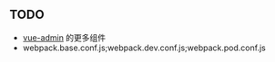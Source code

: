 ## TODO
* [vue-admin](https://github.com/fundon/vue-admin) 的更多组件
* webpack.base.conf.js;webpack.dev.conf.js;webpack.pod.conf.js